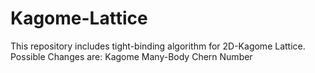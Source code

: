 # Kagome-Lattice
This repository includes tight-binding algorithm for 2D-Kagome Lattice. Possible Changes are: Kagome Many-Body Chern Number 

